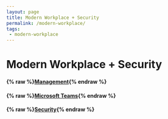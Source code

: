 ```yaml
---
layout: page
title: Modern Workplace + Security
permalink: /modern-workplace/
tags:
 - modern-workplace
---
```


# Modern Workplace + Security

#### {% raw %}[Management](management){% endraw %}

#### {% raw %}[Microsoft Teams](microsoft-teams){% endraw %}

#### {% raw %}[Security](security){% endraw %}
